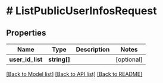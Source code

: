 # # ListPublicUserInfosRequest

## Properties

Name | Type | Description | Notes
------------ | ------------- | ------------- | -------------
**user_id_list** | **string[]** |  | [optional]

[[Back to Model list]](../../README.md#models) [[Back to API list]](../../README.md#endpoints) [[Back to README]](../../README.md)

